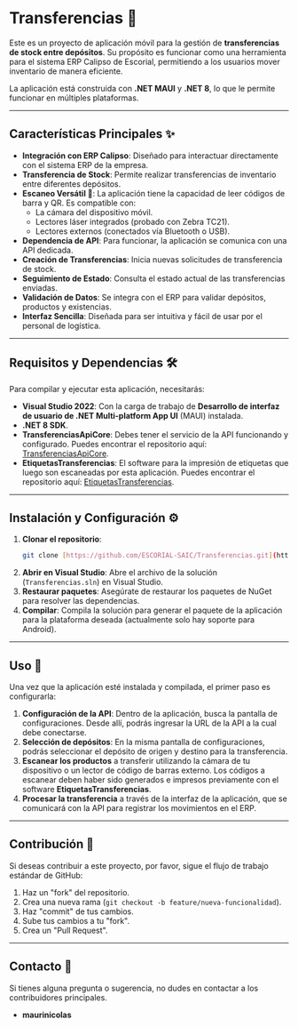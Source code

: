 # Transferencias 🚀

Este es un proyecto de aplicación móvil para la gestión de **transferencias de stock entre depósitos**. Su propósito es funcionar como una herramienta para el sistema ERP Calipso de Escorial, permitiendo a los usuarios mover inventario de manera eficiente.

La aplicación está construida con **.NET MAUI** y **.NET 8**, lo que le permite funcionar en múltiples plataformas.

---

## Características Principales ✨

* **Integración con ERP Calipso**: Diseñado para interactuar directamente con el sistema ERP de la empresa.
* **Transferencia de Stock**: Permite realizar transferencias de inventario entre diferentes depósitos.
* **Escaneo Versátil 🤳**: La aplicación tiene la capacidad de leer códigos de barra y QR. Es compatible con:
    * La cámara del dispositivo móvil.
    * Lectores láser integrados (probado con Zebra TC21).
    * Lectores externos (conectados vía Bluetooth o USB).
* **Dependencia de API**: Para funcionar, la aplicación se comunica con una API dedicada.
* **Creación de Transferencias**: Inicia nuevas solicitudes de transferencia de stock.
* **Seguimiento de Estado**: Consulta el estado actual de las transferencias enviadas.
* **Validación de Datos**: Se integra con el ERP para validar depósitos, productos y existencias.
* **Interfaz Sencilla**: Diseñada para ser intuitiva y fácil de usar por el personal de logística.

---

## Requisitos y Dependencias 🛠️

Para compilar y ejecutar esta aplicación, necesitarás:

* **Visual Studio 2022**: Con la carga de trabajo de **Desarrollo de interfaz de usuario de .NET Multi-platform App UI** (MAUI) instalada.
* **.NET 8 SDK**.
* **TransferenciasApiCore**: Debes tener el servicio de la API funcionando y configurado. Puedes encontrar el repositorio aquí: [TransferenciasApiCore](https://github.com/ESCORIAL-SAIC/TransferenciasApiCore).
* **EtiquetasTransferencias**: El software para la impresión de etiquetas que luego son escaneadas por esta aplicación. Puedes encontrar el repositorio aquí: [EtiquetasTransferencias](https://github.com/ESCORIAL-SAIC/EtiquetasTransferencias).

---

## Instalación y Configuración ⚙️

1.  **Clonar el repositorio**:
    ```bash
    git clone [https://github.com/ESCORIAL-SAIC/Transferencias.git](https://github.com/ESCORIAL-SAIC/Transferencias.git)
    ```
2.  **Abrir en Visual Studio**:
    Abre el archivo de la solución (`Transferencias.sln`) en Visual Studio.
3.  **Restaurar paquetes**:
    Asegúrate de restaurar los paquetes de NuGet para resolver las dependencias.
4.  **Compilar**:
    Compila la solución para generar el paquete de la aplicación para la plataforma deseada (actualmente solo hay soporte para Android).

---

## Uso 📲

Una vez que la aplicación esté instalada y compilada, el primer paso es configurarla:

1.  **Configuración de la API**: Dentro de la aplicación, busca la pantalla de configuraciones. Desde allí, podrás ingresar la URL de la API a la cual debe conectarse.
2.  **Selección de depósitos**: En la misma pantalla de configuraciones, podrás seleccionar el depósito de origen y destino para la transferencia.
3.  **Escanear los productos** a transferir utilizando la cámara de tu dispositivo o un lector de código de barras externo. Los códigos a escanear deben haber sido generados e impresos previamente con el software **EtiquetasTransferencias**.
4.  **Procesar la transferencia** a través de la interfaz de la aplicación, que se comunicará con la API para registrar los movimientos en el ERP.

---

## Contribución 🤝

Si deseas contribuir a este proyecto, por favor, sigue el flujo de trabajo estándar de GitHub:

1.  Haz un "fork" del repositorio.
2.  Crea una nueva rama (`git checkout -b feature/nueva-funcionalidad`).
3.  Haz "commit" de tus cambios.
4.  Sube tus cambios a tu "fork".
5.  Crea un "Pull Request".

---

## Contacto 📧

Si tienes alguna pregunta o sugerencia, no dudes en contactar a los contribuidores principales.

* **maurinicolas**
